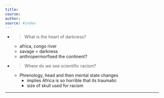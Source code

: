 ```yaml
---
title:  
course: 
author: 
source: #index
---
```


- > What is the heart of darkness?
	- africa, congo river
	- savage = darkness
	- anthropermorfised the continent?
- > Where do we see scientific racism?
	- Phrenology, head and then mental state changes
		- implies Africa is so horrible that its traumatic
		- size of skull used for racism

---
